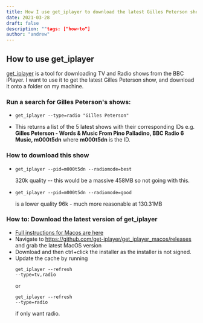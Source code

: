 ```yaml
---
title: How I use get_iplayer to download the latest Gilles Peterson show!
date: 2021-03-28
draft: false
description: ""tags: ["how-to"]
author: "andrew"
---
```


## How to use get_iplayer

[get_iplayer](https://github.com/get-iplayer/get_iplayer) is a tool for downloading TV and Radio shows from the BBC iPlayer. I want to use it to get the latest Gilles Peterson show, and download it onto a folder on my machine.

### Run a search for Gilles Peterson's shows:

- <pre><code>get_iplayer --type=radio "Gilles Peterson"</code></pre>
- This returns a list of the 5 latest shows with their corresponding IDs e.g. <strong>Gilles Peterson - Words & Music From Pino Palladino, BBC Radio 6 Music, m000t5dn</strong> where <strong>m000t5dn</strong> is the ID.

### How to download this show

- <pre><code>get_iplayer --pid=m000t5dn --radiomode=best</code></pre> 320k quality -- this would be a massive 458MB so not going with this.
- <pre><code>get_iplayer --pid=m000t5dn --radiomode=good</code></pre> is a lower quality 96k - much more reasonable at 130.31MB

<div class="notes">

### How to: Download the latest version of get_iplayer

- [Full instructions for Macos are here](https://github.com/get-iplayer/get_iplayer/wiki/osx)
- Navigate to https://github.com/get-iplayer/get_iplayer_macos/releases and grab the latest MacOS version
- Download and then ctrl+click the installer as the installer is not signed.
- Update the cache by running <pre><code>get_iplayer --refresh --type=tv,radio</code></pre> or <pre><code>get_iplayer --refresh --type=radio</code></pre> if only want radio.

</div>
